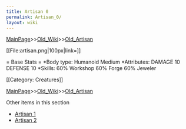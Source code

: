 ```yaml
---
title: Artisan 0
permalink: Artisan_0/
layout: wiki
---
```


[MainPage](/keeperrl_wiki/ "wikilink")>>[Old_Wiki](/keeperrl_wiki/Old_Wiki "wikilink")>>[Old_Artisan](/keeperrl_wiki/Old_Artisan "wikilink")

[[File:artisan.png|100px|link=]]

= Base Stats =
*Body type: Humanoid Medium 
*Attributes: DAMAGE 10 DEFENSE 10 
*Skills: 60% Workshop 60% Forge 60% Jeweler 

[[Category: Creatures]]

[MainPage](/keeperrl_wiki/ "wikilink")>>[Old_Wiki](/keeperrl_wiki/Old_Wiki "wikilink")>>[Old_Artisan](/keeperrl_wiki/Old_Artisan "wikilink")

Other items in this section
-    [Artisan 1](/keeperrl_wiki/Artisan_1 "wikilink")
-    [Artisan 2](/keeperrl_wiki/Artisan_2 "wikilink")
